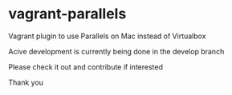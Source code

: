vagrant-parallels
=================

Vagrant plugin to use Parallels on Mac instead of Virtualbox

Acive development is currently being done in the develop branch

Please check it out and contribute if interested

Thank you

